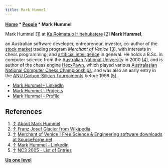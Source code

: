 ```yaml
---
title: Mark Hummel
---
```

**[Home](Home "Home") \* [People](People "People") \* Mark Hummel**



 [](http://mhummel.users.sourceforge.net/bio.html) Mark Hummel <a id="cite-note-1" href="#cite-ref-1">[1]</a> at [Ka Roimata o Hinehukatere](https://en.wikipedia.org/wiki/Franz_Josef_Glacier) <a id="cite-note-2" href="#cite-ref-2">[2]</a> 
**Mark Hummel**,  

an Australian software developer, entrepreneur, investor, co-author of the [stock market](https://en.wikipedia.org/wiki/Stock_market) trading program *Merchant of Venice*
<a id="cite-note-3" href="#cite-ref-3">[3]</a>, 
with interests in chess programming, and [artificial intelligence](Artificial_Intelligence "Artificial Intelligence") in general. He holds a B.Sc. in computer science from the [Australian National University](Australian_National_University "Australian National University") in 2000 <a id="cite-note-4" href="#cite-ref-4">[4]</a>, 
and is author of the chess engine [HexxPawn](HexxPawn "HexxPawn"), which played various [Australasian National Computer Chess Championships](Australasian_National_Computer_Chess_Championship "Australasian National Computer Chess Championship"), 
and was also an early entry in the [ANU Carbon-Silicon Tournaments](ANU_Carbon-Silicon_Tournaments "ANU Carbon-Silicon Tournaments") before 1998 <a id="cite-note-5" href="#cite-ref-5">[5]</a>. 






* [Mark Hummel - LinkedIn](https://www.linkedin.com/in/mark-hummel-56059753/)
* [Mark Hummel - Projects](http://mhummel.users.sourceforge.net/)
* [Mark Hummel - Profile](https://sourceforge.net/u/mhummel/profile/)


## References


1. <a id="cite-ref-1" href="#cite-note-1">↑</a> [About Mark Hummel](http://mhummel.users.sourceforge.net/bio.html)
2. <a id="cite-ref-2" href="#cite-note-2">↑</a> [Franz Josef Glacier from Wikipedia](https://en.wikipedia.org/wiki/Franz_Josef_Glacier)
3. <a id="cite-ref-3" href="#cite-note-3">↑</a> [Merchant of Venice | Free Science & Engineering software downloads at SourceForge.net](http://sourceforge.net/projects/mov/)
4. <a id="cite-ref-4" href="#cite-note-4">↑</a> [Mark Hummel - LinkedIn](https://www.linkedin.com/in/mark-hummel-56059753/)
5. <a id="cite-ref-5" href="#cite-note-5">↑</a> [NC3 2005 - List of Entries](http://users.cecs.anu.edu.au/%7Eshaun/chess/NC32005_-_List_of_Entries.html)

**[Up one level](People "People")**







 
